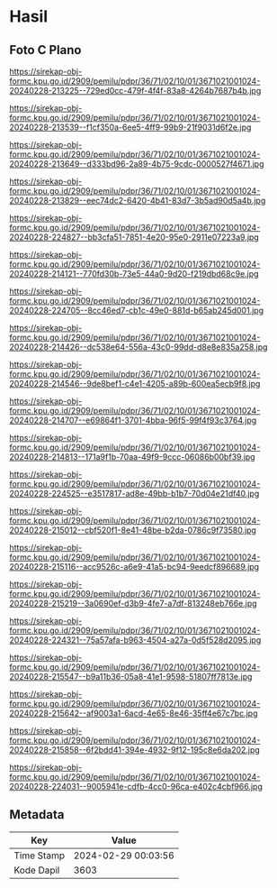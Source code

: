 # Hasil

## Foto C Plano

https://sirekap-obj-formc.kpu.go.id/2909/pemilu/pdpr/36/71/02/10/01/3671021001024-20240228-213225--729ed0cc-479f-4f4f-83a8-4264b7687b4b.jpg

https://sirekap-obj-formc.kpu.go.id/2909/pemilu/pdpr/36/71/02/10/01/3671021001024-20240228-213539--f1cf350a-6ee5-4ff9-99b9-21f9031d6f2e.jpg

https://sirekap-obj-formc.kpu.go.id/2909/pemilu/pdpr/36/71/02/10/01/3671021001024-20240228-213649--d333bd96-2a89-4b75-9cdc-0000527f4671.jpg

https://sirekap-obj-formc.kpu.go.id/2909/pemilu/pdpr/36/71/02/10/01/3671021001024-20240228-213829--eec74dc2-6420-4b41-83d7-3b5ad90d5a4b.jpg

https://sirekap-obj-formc.kpu.go.id/2909/pemilu/pdpr/36/71/02/10/01/3671021001024-20240228-224827--bb3cfa51-7851-4e20-95e0-2911e07223a9.jpg

https://sirekap-obj-formc.kpu.go.id/2909/pemilu/pdpr/36/71/02/10/01/3671021001024-20240228-214121--770fd30b-73e5-44a0-9d20-f219dbd68c9e.jpg

https://sirekap-obj-formc.kpu.go.id/2909/pemilu/pdpr/36/71/02/10/01/3671021001024-20240228-224705--8cc46ed7-cb1c-49e0-881d-b65ab245d001.jpg

https://sirekap-obj-formc.kpu.go.id/2909/pemilu/pdpr/36/71/02/10/01/3671021001024-20240228-214426--dc538e64-556a-43c0-99dd-d8e8e835a258.jpg

https://sirekap-obj-formc.kpu.go.id/2909/pemilu/pdpr/36/71/02/10/01/3671021001024-20240228-214546--9de8bef1-c4e1-4205-a89b-600ea5ecb9f8.jpg

https://sirekap-obj-formc.kpu.go.id/2909/pemilu/pdpr/36/71/02/10/01/3671021001024-20240228-214707--e69864f1-3701-4bba-96f5-99f4f93c3764.jpg

https://sirekap-obj-formc.kpu.go.id/2909/pemilu/pdpr/36/71/02/10/01/3671021001024-20240228-214813--171a9f1b-70aa-49f9-9ccc-06086b00bf39.jpg

https://sirekap-obj-formc.kpu.go.id/2909/pemilu/pdpr/36/71/02/10/01/3671021001024-20240228-224525--e3517817-ad8e-49bb-b1b7-70d04e21df40.jpg

https://sirekap-obj-formc.kpu.go.id/2909/pemilu/pdpr/36/71/02/10/01/3671021001024-20240228-215012--cbf520f1-8e41-48be-b2da-0786c9f73580.jpg

https://sirekap-obj-formc.kpu.go.id/2909/pemilu/pdpr/36/71/02/10/01/3671021001024-20240228-215116--acc9526c-a6e9-41a5-bc94-9eedcf896689.jpg

https://sirekap-obj-formc.kpu.go.id/2909/pemilu/pdpr/36/71/02/10/01/3671021001024-20240228-215219--3a0690ef-d3b9-4fe7-a7df-813248eb766e.jpg

https://sirekap-obj-formc.kpu.go.id/2909/pemilu/pdpr/36/71/02/10/01/3671021001024-20240228-224321--75a57afa-b963-4504-a27a-0d5f528d2095.jpg

https://sirekap-obj-formc.kpu.go.id/2909/pemilu/pdpr/36/71/02/10/01/3671021001024-20240228-215547--b9a11b36-05a8-41e1-9598-51807ff7813e.jpg

https://sirekap-obj-formc.kpu.go.id/2909/pemilu/pdpr/36/71/02/10/01/3671021001024-20240228-215642--af9003a1-6acd-4e65-8e46-35ff4e67c7bc.jpg

https://sirekap-obj-formc.kpu.go.id/2909/pemilu/pdpr/36/71/02/10/01/3671021001024-20240228-215858--6f2bdd41-394e-4932-9f12-195c8e6da202.jpg

https://sirekap-obj-formc.kpu.go.id/2909/pemilu/pdpr/36/71/02/10/01/3671021001024-20240228-224031--9005941e-cdfb-4cc0-96ca-e402c4cbf966.jpg


## Metadata

| Key        | Value               |
| ---------- | ------------------- |
| Time Stamp | 2024-02-29 00:03:56 |
| Kode Dapil | 3603                |



